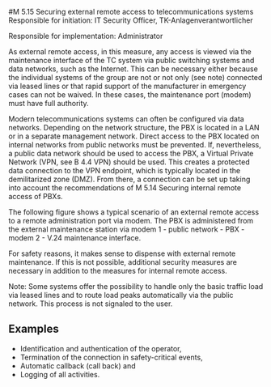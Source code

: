 #M 5.15 Securing external remote access to telecommunications systems
Responsible for initiation: IT Security Officer, TK-Anlagenverantwortlicher

Responsible for implementation: Administrator

As external remote access, in this measure, any access is viewed via the maintenance interface of the TC system via public switching systems and data networks, such as the Internet. This can be necessary either because the individual systems of the group are not or not only (see note) connected via leased lines or that rapid support of the manufacturer in emergency cases can not be waived. In these cases, the maintenance port (modem) must have full authority.

Modern telecommunications systems can often be configured via data networks. Depending on the network structure, the PBX is located in a LAN or in a separate management network. Direct access to the PBX located on internal networks from public networks must be prevented. If, nevertheless, a public data network should be used to access the PBX, a Virtual Private Network (VPN, see B 4.4 VPN) should be used. This creates a protected data connection to the VPN endpoint, which is typically located in the demilitarized zone (DMZ). From there, a connection can be set up taking into account the recommendations of M 5.14 Securing internal remote access of PBXs.

The following figure shows a typical scenario of an external remote access to a remote administration port via modem. The PBX is administered from the external maintenance station via modem 1 - public network - PBX - modem 2 - V.24 maintenance interface.



For safety reasons, it makes sense to dispense with external remote maintenance. If this is not possible, additional security measures are necessary in addition to the measures for internal remote access.

Note: Some systems offer the possibility to handle only the basic traffic load via leased lines and to route load peaks automatically via the public network. This process is not signaled to the user.



## Examples 
* Identification and authentication of the operator,
* Termination of the connection in safety-critical events,
* Automatic callback (call back) and
* Logging of all activities.




